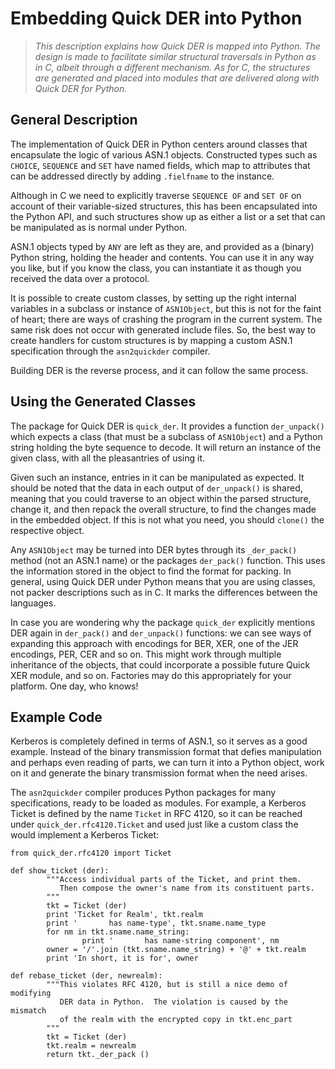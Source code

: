 # Embedding Quick DER into Python

> *This description explains how Quick DER is mapped into Python.
> The design is made to facilitate similar structural traversals in
> Python as in C, albeit through a different mechanism.  As for C, the
> structures are generated and placed into modules that are delivered
> along with Quick DER for Python.*


## General Description

The implementation of Quick DER in Python centers around classes that
encapsulate the logic of various ASN.1 objects.  Constructed types such
as `CHOICE`, `SEQUENCE` and `SET` have named fields, which map to attributes
that can be addressed directly by adding `.fielfname` to the instance.

Although in C we need to explicitly traverse `SEQUENCE OF` and `SET OF`
on account of their variable-sized structures, this has been encapsulated
into the Python API, and such structures show up as either a list or a
set that can be manipulated as is normal under Python.

ASN.1 objects typed by `ANY` are left as they are, and provided as a
(binary) Python string, holding the header and contents.  You can use
it in any way you like, but if you know the class, you can instantiate
it as though you received the data over a protocol.

It is possible to create custom classes, by setting up the right internal
variables in a subclass or instance of `ASN1Object`, but this is not for
the faint of heart; there are ways of crashing the program in the current
system.  The same risk does not occur with generated include files.  So,
the best way to create handlers for custom structures is by mapping a
custom ASN.1 specification through the `asn2quickder` compiler.

Building DER is the reverse process, and it can follow the same process.


## Using the Generated Classes

The package for Quick DER is `quick_der`.  It provides a function
`der_unpack()` which expects a class (that must be a subclass of `ASN1Object`)
and a Python string holding the byte sequence to decode.  It will return
an instance of the given class, with all the pleasantries of using it.

Given such an instance, entries in it can be manipulated as expected.  It
should be noted that the data in each output of `der_unpack()` is shared,
meaning that you could traverse to an object within the parsed structure,
change it, and then repack the overall structure, to find the changes made
in the embedded object.  If this is not what you need, you should `clone()`
the respective object.

Any `ASN1Object` may be turned into DER bytes through its `_der_pack()`
method (not an ASN.1 name) or the packages `der_pack()` function.  This
uses the information stored in the object to find the format for packing.
In general, using Quick DER under Python means that you are using classes,
not packer descriptions such as in C.  It marks the differences between
the languages.

In case you are wondering why the package `quick_der` explicitly mentions
DER again in `der_pack()` and `der_unpack()` functions: we can see ways
of expanding this approach with encodings for BER, XER, one of the JER
encodings, PER, CER and so on.  This might work through multiple inheritance
of the objects, that could incorporate a possible future Quick XER module,
and so on.  Factories may do this appropriately for your platform.  One day,
who knows!


## Example Code

Kerberos is completely defined in terms of ASN.1, so it serves as a good
example.  Instead of the binary transmission format that defies manipulation
and perhaps even reading of parts, we can turn it into a Python object, work
on it and generate the binary transmission format when the need arises.

The `asn2quickder` compiler produces Python packages for many specifications,
ready to be loaded as modules.  For example, a Kerberos Ticket is defined
by the name `Ticket` in RFC 4120, so it can be reached under
`quick_der.rfc4120.Ticket` and used just like a custom class the would
implement a Kerberos Ticket:

    from quick_der.rfc4120 import Ticket

    def show_ticket (der):
            """Access individual parts of the Ticket, and print them.
               Then compose the owner's name from its constituent parts.
            """
            tkt = Ticket (der)
            print 'Ticket for Realm', tkt.realm
            print '       has name-type', tkt.sname.name_type
            for nm in tkt.sname.name_string:
                    print '       has name-string component', nm
            owner = '/'.join (tkt.sname.name_string) + '@' + tkt.realm
            print 'In short, it is for', owner

    def rebase_ticket (der, newrealm):
            """This violates RFC 4120, but is still a nice demo of modifying
               DER data in Python.  The violation is caused by the mismatch
               of the realm with the encrypted copy in tkt.enc_part
            """
            tkt = Ticket (der)
            tkt.realm = newrealm
            return tkt._der_pack ()

